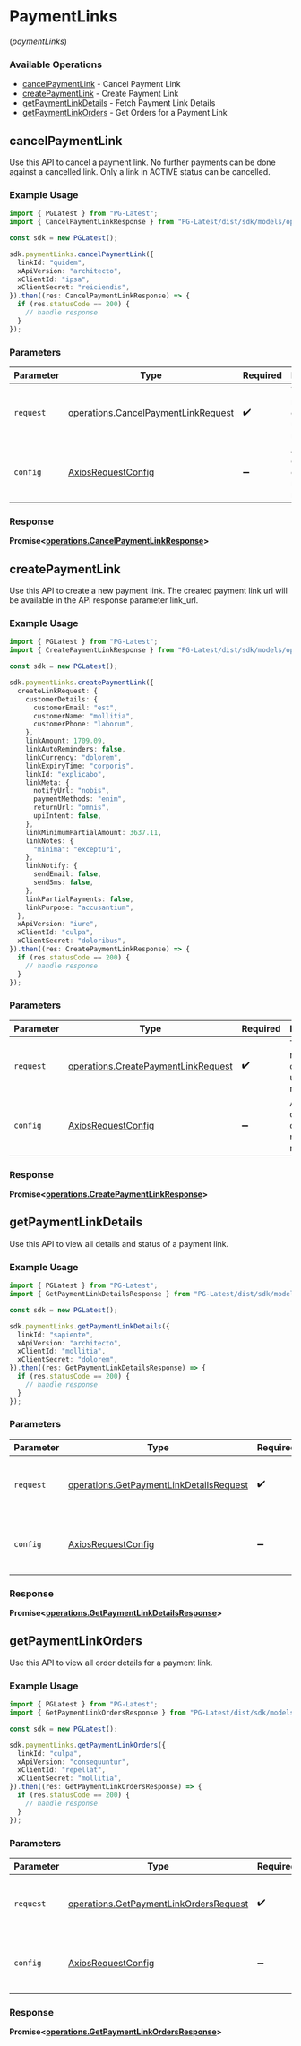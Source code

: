 # PaymentLinks
(*paymentLinks*)

### Available Operations

* [cancelPaymentLink](#cancelpaymentlink) - Cancel Payment Link
* [createPaymentLink](#createpaymentlink) - Create Payment Link
* [getPaymentLinkDetails](#getpaymentlinkdetails) - Fetch Payment Link Details
* [getPaymentLinkOrders](#getpaymentlinkorders) - Get Orders for a Payment Link

## cancelPaymentLink

Use this API to cancel a payment link. No further payments can be done against a cancelled link. Only a link in ACTIVE status can be cancelled.

### Example Usage

```typescript
import { PGLatest } from "PG-Latest";
import { CancelPaymentLinkResponse } from "PG-Latest/dist/sdk/models/operations";

const sdk = new PGLatest();

sdk.paymentLinks.cancelPaymentLink({
  linkId: "quidem",
  xApiVersion: "architecto",
  xClientId: "ipsa",
  xClientSecret: "reiciendis",
}).then((res: CancelPaymentLinkResponse) => {
  if (res.statusCode == 200) {
    // handle response
  }
});
```

### Parameters

| Parameter                                                                                  | Type                                                                                       | Required                                                                                   | Description                                                                                |
| ------------------------------------------------------------------------------------------ | ------------------------------------------------------------------------------------------ | ------------------------------------------------------------------------------------------ | ------------------------------------------------------------------------------------------ |
| `request`                                                                                  | [operations.CancelPaymentLinkRequest](../../models/operations/cancelpaymentlinkrequest.md) | :heavy_check_mark:                                                                         | The request object to use for the request.                                                 |
| `config`                                                                                   | [AxiosRequestConfig](https://axios-http.com/docs/req_config)                               | :heavy_minus_sign:                                                                         | Available config options for making requests.                                              |


### Response

**Promise<[operations.CancelPaymentLinkResponse](../../models/operations/cancelpaymentlinkresponse.md)>**


## createPaymentLink

Use this API to create a new payment link. The created payment link url will be available in the API response parameter link_url.

### Example Usage

```typescript
import { PGLatest } from "PG-Latest";
import { CreatePaymentLinkResponse } from "PG-Latest/dist/sdk/models/operations";

const sdk = new PGLatest();

sdk.paymentLinks.createPaymentLink({
  createLinkRequest: {
    customerDetails: {
      customerEmail: "est",
      customerName: "mollitia",
      customerPhone: "laborum",
    },
    linkAmount: 1709.09,
    linkAutoReminders: false,
    linkCurrency: "dolorem",
    linkExpiryTime: "corporis",
    linkId: "explicabo",
    linkMeta: {
      notifyUrl: "nobis",
      paymentMethods: "enim",
      returnUrl: "omnis",
      upiIntent: false,
    },
    linkMinimumPartialAmount: 3637.11,
    linkNotes: {
      "minima": "excepturi",
    },
    linkNotify: {
      sendEmail: false,
      sendSms: false,
    },
    linkPartialPayments: false,
    linkPurpose: "accusantium",
  },
  xApiVersion: "iure",
  xClientId: "culpa",
  xClientSecret: "doloribus",
}).then((res: CreatePaymentLinkResponse) => {
  if (res.statusCode == 200) {
    // handle response
  }
});
```

### Parameters

| Parameter                                                                                  | Type                                                                                       | Required                                                                                   | Description                                                                                |
| ------------------------------------------------------------------------------------------ | ------------------------------------------------------------------------------------------ | ------------------------------------------------------------------------------------------ | ------------------------------------------------------------------------------------------ |
| `request`                                                                                  | [operations.CreatePaymentLinkRequest](../../models/operations/createpaymentlinkrequest.md) | :heavy_check_mark:                                                                         | The request object to use for the request.                                                 |
| `config`                                                                                   | [AxiosRequestConfig](https://axios-http.com/docs/req_config)                               | :heavy_minus_sign:                                                                         | Available config options for making requests.                                              |


### Response

**Promise<[operations.CreatePaymentLinkResponse](../../models/operations/createpaymentlinkresponse.md)>**


## getPaymentLinkDetails

Use this API to view all details and status of a payment link.

### Example Usage

```typescript
import { PGLatest } from "PG-Latest";
import { GetPaymentLinkDetailsResponse } from "PG-Latest/dist/sdk/models/operations";

const sdk = new PGLatest();

sdk.paymentLinks.getPaymentLinkDetails({
  linkId: "sapiente",
  xApiVersion: "architecto",
  xClientId: "mollitia",
  xClientSecret: "dolorem",
}).then((res: GetPaymentLinkDetailsResponse) => {
  if (res.statusCode == 200) {
    // handle response
  }
});
```

### Parameters

| Parameter                                                                                          | Type                                                                                               | Required                                                                                           | Description                                                                                        |
| -------------------------------------------------------------------------------------------------- | -------------------------------------------------------------------------------------------------- | -------------------------------------------------------------------------------------------------- | -------------------------------------------------------------------------------------------------- |
| `request`                                                                                          | [operations.GetPaymentLinkDetailsRequest](../../models/operations/getpaymentlinkdetailsrequest.md) | :heavy_check_mark:                                                                                 | The request object to use for the request.                                                         |
| `config`                                                                                           | [AxiosRequestConfig](https://axios-http.com/docs/req_config)                                       | :heavy_minus_sign:                                                                                 | Available config options for making requests.                                                      |


### Response

**Promise<[operations.GetPaymentLinkDetailsResponse](../../models/operations/getpaymentlinkdetailsresponse.md)>**


## getPaymentLinkOrders

Use this API to view all order details for a payment link.

### Example Usage

```typescript
import { PGLatest } from "PG-Latest";
import { GetPaymentLinkOrdersResponse } from "PG-Latest/dist/sdk/models/operations";

const sdk = new PGLatest();

sdk.paymentLinks.getPaymentLinkOrders({
  linkId: "culpa",
  xApiVersion: "consequuntur",
  xClientId: "repellat",
  xClientSecret: "mollitia",
}).then((res: GetPaymentLinkOrdersResponse) => {
  if (res.statusCode == 200) {
    // handle response
  }
});
```

### Parameters

| Parameter                                                                                        | Type                                                                                             | Required                                                                                         | Description                                                                                      |
| ------------------------------------------------------------------------------------------------ | ------------------------------------------------------------------------------------------------ | ------------------------------------------------------------------------------------------------ | ------------------------------------------------------------------------------------------------ |
| `request`                                                                                        | [operations.GetPaymentLinkOrdersRequest](../../models/operations/getpaymentlinkordersrequest.md) | :heavy_check_mark:                                                                               | The request object to use for the request.                                                       |
| `config`                                                                                         | [AxiosRequestConfig](https://axios-http.com/docs/req_config)                                     | :heavy_minus_sign:                                                                               | Available config options for making requests.                                                    |


### Response

**Promise<[operations.GetPaymentLinkOrdersResponse](../../models/operations/getpaymentlinkordersresponse.md)>**

